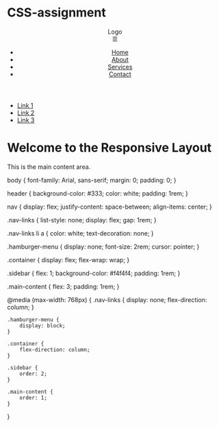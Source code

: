 # CSS-assignment
<!DOCTYPE html>
<html lang="en">
<head>
    <meta charset="UTF-8">
    <meta name="viewport" content="width=device-width, initial-scale=1.0">
    <title>Responsive Layout</title>
    <link rel="stylesheet" href="styles.css">
</head>
<body>
    <header>
        <nav>
            <div class="logo">Logo</div>
            <div class="hamburger-menu" id="hamburger-menu">☰</div>
            <ul class="nav-links" id="nav-links">
                <li><a href="#">Home</a></li>
                <li><a href="#">About</a></li>
                <li><a href="#">Services</a></li>
                <li><a href="#">Contact</a></li>
            </ul>
        </nav>
    </header>
    <div class="container">
        <aside class="sidebar" id="sidebar">
            <ul>
                <li><a href="#">Link 1</a></li>
                <li><a href="#">Link 2</a></li>
                <li><a href="#">Link 3</a></li>
            </ul>
        </aside>
        <main class="main-content">
            <h1>Welcome to the Responsive Layout</h1>
            <p>This is the main content area.</p>
        </main>
    </div>
    <script src="script.js"></script>
</body>
</html>

body {
    font-family: Arial, sans-serif;
    margin: 0;
    padding: 0;
}

header {
    background-color: #333;
    color: white;
    padding: 1rem;
}

nav {
    display: flex;
    justify-content: space-between;
    align-items: center;
}

.nav-links {
    list-style: none;
    display: flex;
    gap: 1rem;
}

.nav-links li a {
    color: white;
    text-decoration: none;
}

.hamburger-menu {
    display: none;
    font-size: 2rem;
    cursor: pointer;
}

.container {
    display: flex;
    flex-wrap: wrap;
}

.sidebar {
    flex: 1;
    background-color: #f4f4f4;
    padding: 1rem;
}

.main-content {
    flex: 3;
    padding: 1rem;
}

@media (max-width: 768px) {
    .nav-links {
        display: none;
        flex-direction: column;
    }

    .hamburger-menu {
        display: block;
    }

    .container {
        flex-direction: column;
    }

    .sidebar {
        order: 2;
    }

    .main-content {
        order: 1;
    }
}
